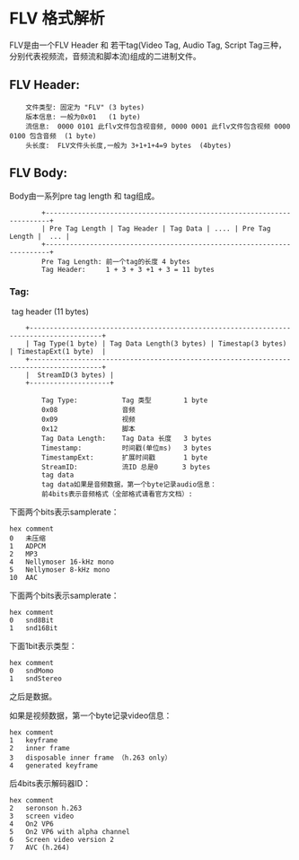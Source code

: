 

# FLV 格式解析

FLV是由一个FLV Header 和 若干tag(Video Tag, Audio Tag, Script Tag三种，分别代表视频流，音频流和脚本流)组成的二进制文件。 



## FLV Header:

```
    文件类型: 固定为 "FLV" (3 bytes)
    版本信息: 一般为0x01   (1 byte)
    流信息:  0000 0101 此flv文件包含视音频, 0000 0001 此flv文件包含视频 0000 0100 包含音频  (1 byte)
    头长度:  FLV文件头长度,一般为 3+1+1+4=9 bytes  (4bytes)
```



## FLV Body:

Body由一系列pre tag length 和 tag组成。

```
        +-----------------------------------------------------------------------+
        | Pre Tag Length | Tag Header | Tag Data | .... | Pre Tag Length |  ... |
        +-----------------------------------------------------------------------+
        Pre Tag Length: 前一个tag的长度 4 bytes
        Tag Header:     1 + 3 + 3 +1 + 3 = 11 bytes
```



### Tag:

​    tag header (11 bytes) 

```
    +----------------------------------------------------------------------------------------+
    | Tag Type(1 byte) | Tag Data Length(3 bytes) | Timestap(3 bytes) | TimestapExt(1 byte)  | 
    +----------------------------------------------------------------------------------------+
    |  StreamID(3 bytes) |
    +--------------------+  
```





```
        Tag Type:           Tag 类型        1 byte
        0x08    			音频
        0x09    			视频
        0x12    			脚本
        Tag Data Length:    Tag Data 长度   3 bytes
        Timestamp:          时间戳(单位ms)   3 bytes
        TimestampExt:       扩展时间戳       1 byte
        StreamID:           流ID 总是0      3 bytes
   		tag data
        tag data如果是音频数据，第一个byte记录audio信息：
        前4bits表示音频格式（全部格式请看官方文档）:
```

下面两个bits表示samplerate：

```
hex	comment
0	未压缩
1	ADPCM
2	MP3
4	Nellymoser 16-kHz mono
5	Nellymoser 8-kHz mono
10	AAC
```

下面两个bits表示samplerate：

```
hex	comment
0	snd8Bit
1	snd16Bit
```

下面1bit表示类型：

```
hex	comment
0	sndMomo
1	sndStereo
```

之后是数据。

如果是视频数据，第一个byte记录video信息： 

```
hex	comment
1	keyframe
2	inner frame
3	disposable inner frame （h.263 only）
4	generated keyframe
```

后4bits表示解码器ID：

```
hex	comment
2	seronson h.263
3	screen video
4	On2 VP6
5	On2 VP6 with alpha channel
6	Screen video version 2
7	AVC (h.264)
```

